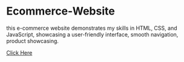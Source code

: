 # Ecommerce-Website
<p>this e-commerce website demonstrates my skills in HTML, CSS, and JavaScript, showcasing a user-friendly interface, smooth navigation, product showcasing.</p>
<a href="https://ruu2210.github.io/Ecommerce-Website/">Click Here</a>
